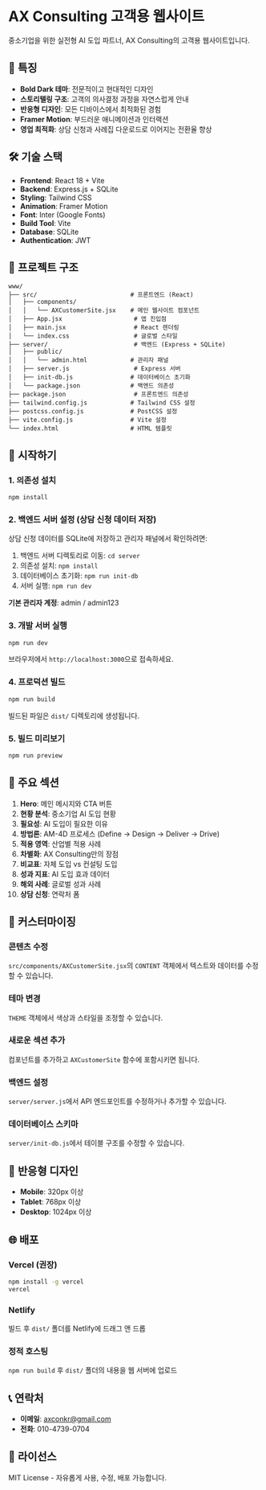 # AX Consulting 고객용 웹사이트

중소기업을 위한 실전형 AI 도입 파트너, AX Consulting의 고객용 웹사이트입니다.

## 🚀 특징

- **Bold Dark 테마**: 전문적이고 현대적인 디자인
- **스토리텔링 구조**: 고객의 의사결정 과정을 자연스럽게 안내
- **반응형 디자인**: 모든 디바이스에서 최적화된 경험
- **Framer Motion**: 부드러운 애니메이션과 인터랙션
- **영업 최적화**: 상담 신청과 사례집 다운로드로 이어지는 전환율 향상

## 🛠️ 기술 스택

- **Frontend**: React 18 + Vite
- **Backend**: Express.js + SQLite
- **Styling**: Tailwind CSS
- **Animation**: Framer Motion
- **Font**: Inter (Google Fonts)
- **Build Tool**: Vite
- **Database**: SQLite
- **Authentication**: JWT

## 📁 프로젝트 구조

```
www/
├── src/                          # 프론트엔드 (React)
│   ├── components/
│   │   └── AXCustomerSite.jsx    # 메인 웹사이트 컴포넌트
│   ├── App.jsx                    # 앱 진입점
│   ├── main.jsx                   # React 렌더링
│   └── index.css                  # 글로벌 스타일
├── server/                        # 백엔드 (Express + SQLite)
│   ├── public/
│   │   └── admin.html            # 관리자 패널
│   ├── server.js                  # Express 서버
│   ├── init-db.js                # 데이터베이스 초기화
│   └── package.json              # 백엔드 의존성
├── package.json                   # 프론트엔드 의존성
├── tailwind.config.js            # Tailwind CSS 설정
├── postcss.config.js             # PostCSS 설정
├── vite.config.js                # Vite 설정
└── index.html                    # HTML 템플릿
```

## 🚀 시작하기

### 1. 의존성 설치

```bash
npm install
```

### 2. 백엔드 서버 설정 (상담 신청 데이터 저장)

상담 신청 데이터를 SQLite에 저장하고 관리자 패널에서 확인하려면:

1. 백엔드 서버 디렉토리로 이동: `cd server`
2. 의존성 설치: `npm install`
3. 데이터베이스 초기화: `npm run init-db`
4. 서버 실행: `npm run dev`

**기본 관리자 계정**: admin / admin123

### 3. 개발 서버 실행

```bash
npm run dev
```

브라우저에서 `http://localhost:3000`으로 접속하세요.

### 4. 프로덕션 빌드

```bash
npm run build
```

빌드된 파일은 `dist/` 디렉토리에 생성됩니다.

### 5. 빌드 미리보기

```bash
npm run preview
```

## 🎨 주요 섹션

1. **Hero**: 메인 메시지와 CTA 버튼
2. **현황 분석**: 중소기업 AI 도입 현황
3. **필요성**: AI 도입이 필요한 이유
4. **방법론**: AM-4D 프로세스 (Define → Design → Deliver → Drive)
5. **적용 영역**: 산업별 적용 사례
6. **차별화**: AX Consulting만의 장점
7. **비교표**: 자체 도입 vs 컨설팅 도입
8. **성과 지표**: AI 도입 효과 데이터
9. **해외 사례**: 글로벌 성과 사례
10. **상담 신청**: 연락처 폼

## 🔧 커스터마이징

### 콘텐츠 수정
`src/components/AXCustomerSite.jsx`의 `CONTENT` 객체에서 텍스트와 데이터를 수정할 수 있습니다.

### 테마 변경
`THEME` 객체에서 색상과 스타일을 조정할 수 있습니다.

### 새로운 섹션 추가
컴포넌트를 추가하고 `AXCustomerSite` 함수에 포함시키면 됩니다.

### 백엔드 설정
`server/server.js`에서 API 엔드포인트를 수정하거나 추가할 수 있습니다.

### 데이터베이스 스키마
`server/init-db.js`에서 테이블 구조를 수정할 수 있습니다.

## 📱 반응형 디자인

- **Mobile**: 320px 이상
- **Tablet**: 768px 이상  
- **Desktop**: 1024px 이상

## 🌐 배포

### Vercel (권장)
```bash
npm install -g vercel
vercel
```

### Netlify
빌드 후 `dist/` 폴더를 Netlify에 드래그 앤 드롭

### 정적 호스팅
`npm run build` 후 `dist/` 폴더의 내용을 웹 서버에 업로드

## 📞 연락처

- **이메일**: axconkr@gmail.com
- **전화**: 010-4739-0704

## 📄 라이선스

MIT License - 자유롭게 사용, 수정, 배포 가능합니다.